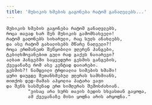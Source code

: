 ```yaml
---
title: 'მუსიკის ხმების გაგონება რატომ განაღვლებს...'
---
```


    მუსიკის ხმების გაგონება რატომ განაღვლებს,
    როცა თავად ხარ შენ მუსიკის გამომსახველი!
    რატომ გაღონებს სიხარული, რაც სულს ანახლებს,
    და ასე რატომ გახალისებს მწარე ნაღველი?!
    როცა ერთმანეთს შეწყობილი ჟღერენ ჰანგები,
    ტკბილხმოვანებით გული რად გაქვს ნაიარევი?
    ალბათ ჰანგებში საყვედური გესმის განგების,
    ქვეყანაზე რომ ასე კენტად დაიარები.
    გესმის?! ნამდვილი ტრფიალია სიმების ხმაში!
    ყური დაუგდე შეთანხმებულ ჟღერას სამხმიანს,
    თითქოს დედ-მამას აჰყოლია პატარა ვაჟი
    და შენს სასმენად ერთ სიმღერას შემოსძახიან.
            "ვისაც არა სურს თავის ბედის სხვასთან გაყოფა,
            ამ ქვეყანაზე მისი ყოფნა არის არყოფნა."
